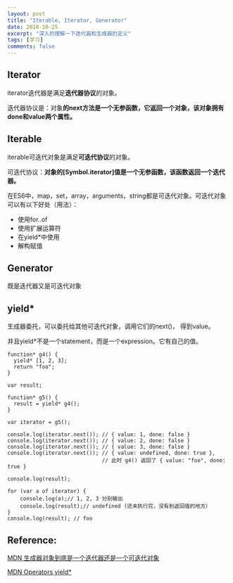 ```yaml
---
layout: post
title: "Iterable, Iterator, Generator"
date: 2018-10-25
excerpt: "深入的理解一下迭代器和生成器的定义"
tags: [学习]
comments: false
---
```


## Iterator

iterator迭代器是满足**迭代器协议**的对象。

迭代器协议是：对象**的next方法是一个无参函数，它返回一个对象，该对象拥有done和value两个属性。**

## Iterable

iterable可迭代对象是满足**可迭代协议**的对象。

可迭代协议：**对象的[Symbol.iterator]值是一个无参函数，该函数返回一个迭代器。**

在ES6中，map，set，array，arguments，string都是可迭代对象。可迭代对象可以有以下好处（用法）：

- 使用for..of
- 使用扩展运算符
- 在yield*中使用
- 解构赋值

## Generator

既是迭代器又是可迭代对象

## yield*

生成器委托，可以委托给其他可迭代对象，调用它们的next()， 得到value。

并且yield*不是一个statement，而是一个expression。它有自己的值。

    function* g4() {
      yield* [1, 2, 3];
      return "foo";
    }
    
    var result;
    
    function* g5() {
      result = yield* g4();
    }
    
    var iterator = g5();
    
    console.log(iterator.next()); // { value: 1, done: false }
    console.log(iterator.next()); // { value: 2, done: false }
    console.log(iterator.next()); // { value: 3, done: false }
    console.log(iterator.next()); // { value: undefined, done: true }, 
                                  // 此时 g4() 返回了 { value: "foo", done: true }
    
    console.log(result);
    
    for (var a of iterator) {
    	console.log(a);// 1, 2, 3 分别输出
    	console.log(result);// undefined (还未执行完，没有到返回值的地方）
    }
    console.log(result); // foo

## Reference:

[MDN 生成器对象到底是一个迭代器还是一个可迭代对象](https://developer.mozilla.org/zh-CN/docs/Web/JavaScript/Reference/Iteration_protocols#%E7%94%9F%E6%88%90%E5%99%A8%E5%AF%B9%E8%B1%A1%E5%88%B0%E5%BA%95%E6%98%AF%E4%B8%80%E4%B8%AA%E8%BF%AD%E4%BB%A3%E5%99%A8%E8%BF%98%E6%98%AF%E4%B8%80%E4%B8%AA%E5%8F%AF%E8%BF%AD%E4%BB%A3%E5%AF%B9%E8%B1%A1)

[MDN Operators yield*](https://developer.mozilla.org/zh-CN/docs/Web/JavaScript/Reference/Operators/yield*)